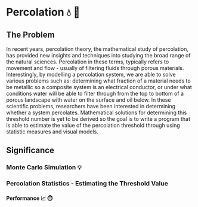 # Percolation 💧 🧊

## The Problem
In recent years, percolation theory, the mathematical study of percolation, has provided new insights and techniques into studying the broad range of the natural sciences.  Percolation in these terms, typically refers to movement and flow - usually of filtering fluids through porous materials.  Interestingly, by modelling a percolation system, we are able to solve various problems such as: determining what fraction of a material needs to be metallic so a composite system is an electrical conductor, or under what conditions water will be able to filter through from the top to bottom of a porous landscape with water on the surface and oil below.  In these scientific problems, researchers have been interested in determining whether a system percolates.  Mathematical solutions for determining this threshold number is yet to be derived so the goal is to write a program that is able to estimate the value of the percolation threshold through using statistic measures and visual models.

## Significance

### Monte Carlo Simulation :bulb:	



### Percolation Statistics - Estimating the Threshold Value 


#### Performance :chart_with_upwards_trend: :stopwatch:
 
